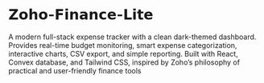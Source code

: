# 𝗭𝗼𝗵𝗼-𝗙𝗶𝗻𝗮𝗻𝗰𝗲-𝗟𝗶𝘁𝗲
A modern full-stack expense tracker with a clean dark-themed dashboard. Provides real-time budget monitoring, smart expense categorization, interactive charts, CSV export, and simple reporting. Built with React, Convex database, and Tailwind CSS, inspired by Zoho’s philosophy of practical and user-friendly finance tools
